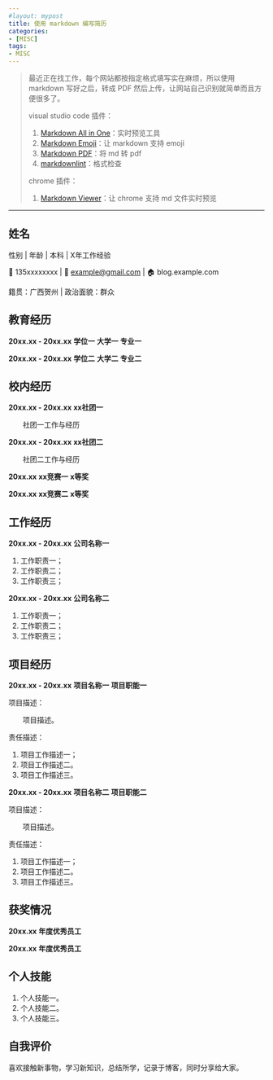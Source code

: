 ```yaml
---
#layout: mypost
title: 使用 markdown 编写简历
categories:
- [MISC]
tags:
- MISC
---
```


> 最近正在找工作，每个网站都按指定格式填写实在麻烦，所以使用 markdown 写好之后，转成 PDF 然后上传，让网站自己识别就简单而且方便很多了。
>
> visual studio code 插件：
>
> 1. [Markdown All in One](https://marketplace.visualstudio.com/items?itemName=yzhang.markdown-all-in-one)：实时预览工具
> 2. [Markdown Emoji](https://marketplace.visualstudio.com/items?itemName=bierner.markdown-emoji)：让 markdown 支持 emoji
> 3. [Markdown PDF](https://marketplace.visualstudio.com/items?itemName=yzane.markdown-pdf)：将 md 转 pdf
> 4. [markdownlint](https://marketplace.visualstudio.com/items?itemName=DavidAnson.vscode-markdownlint)：格式检查
>
> chrome 插件：
>
> 1. [Markdown Viewer](https://chrome.google.com/webstore/detail/markdown-viewer/ckkdlimhmcjmikdlpkmbgfkaikojcbjk)：让 chrome 支持 md 文件实时预览

---

## **姓名**

性别 | 年龄 | 本科 | X年工作经验

:iphone: 135xxxxxxxx | :email: example@gmail.com | :house: blog.example.com

籍贯：广西贺州 | 政治面貌：群众

## **教育经历**

**20xx.xx - 20xx.xx** **学位一** **大学一** **专业一**

**20xx.xx - 20xx.xx** **学位二** **大学二** **专业二**

## **校内经历**

**20xx.xx - 20xx.xx** **xx社团一**

<p style="text-indent:2em">社团一工作与经历</p>

**20xx.xx - 20xx.xx** **xx社团二**

<p style="text-indent:2em">社团二工作与经历</p>

**20xx.xx** **xx竞赛一** **x等奖**

**20xx.xx** **xx竞赛二** **x等奖**

## **工作经历**

**20xx.xx - 20xx.xx** **公司名称一**

1. 工作职责一；
2. 工作职责二；
3. 工作职责三；

**20xx.xx - 20xx.xx** **公司名称二**

1. 工作职责一；
2. 工作职责二；
3. 工作职责三；

## **项目经历**

**20xx.xx - 20xx.xx** **项目名称一** **项目职能一**

项目描述：

<p style="text-indent:2em">项目描述。</p>

责任描述：

1. 项目工作描述一；
2. 项目工作描述二。
3. 项目工作描述三。

**20xx.xx - 20xx.xx** **项目名称二** **项目职能二**

项目描述：

<p style="text-indent:2em">项目描述。</p>

责任描述：

1. 项目工作描述一；
2. 项目工作描述二。
3. 项目工作描述三。

## **获奖情况**

**20xx.xx** **年度优秀员工**

**20xx.xx** **年度优秀员工**

## **个人技能**

1. 个人技能一。
2. 个人技能二。
3. 个人技能三。

## **自我评价**

喜欢接触新事物，学习新知识，总结所学，记录于博客，同时分享给大家。
